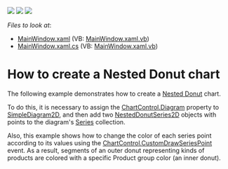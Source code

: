 <!-- default badges list -->
![](https://img.shields.io/endpoint?url=https://codecentral.devexpress.com/api/v1/VersionRange/128569515/14.1.3%2B)
[![](https://img.shields.io/badge/Open_in_DevExpress_Support_Center-FF7200?style=flat-square&logo=DevExpress&logoColor=white)](https://supportcenter.devexpress.com/ticket/details/T100731)
[![](https://img.shields.io/badge/📖_How_to_use_DevExpress_Examples-e9f6fc?style=flat-square)](https://docs.devexpress.com/GeneralInformation/403183)
<!-- default badges end -->
<!-- default file list -->
*Files to look at*:

* [MainWindow.xaml](./CS/NestedDonutChart/MainWindow.xaml) (VB: [MainWindow.xaml.vb](./VB/NestedDonutChart/MainWindow.xaml.vb))
* [MainWindow.xaml.cs](./CS/NestedDonutChart/MainWindow.xaml.cs) (VB: [MainWindow.xaml.vb](./VB/NestedDonutChart/MainWindow.xaml.vb))
<!-- default file list end -->
# How to create a Nested Donut chart

The following example demonstrates how to create a [Nested Donut](https://docs.devexpress.com/WPF/17090/controls-and-libraries/charts-suite/chart-control/fundamentals/series-fundamentals/2d-series-types/pie-and-donut-series/nested-donut?p=netframework) chart. 

To do this, it is necessary to assign the [ChartControl.Diagram](https://docs.devexpress.com/WPF/DevExpress.Xpf.Charts.ChartControl.Diagram?p=netframework) property to [SimpleDiagram2D](https://docs.devexpress.com/WPF/DevExpress.Xpf.Charts.SimpleDiagram2D?p=netframework), and then add two [NestedDonutSeries2D](https://docs.devexpress.com/WPF/DevExpress.Xpf.Charts.NestedDonutSeries2D?p=netframework) objects with points to the diagram's [Series](https://docs.devexpress.com/WPF/DevExpress.Xpf.Charts.Diagram.Series?p=netframework) collection.

Also, this example shows how to change the color of each series point according to its values using the [ChartControl.CustomDrawSeriesPoint](https://docs.devexpress.com/WPF/DevExpress.Xpf.Charts.ChartControl.CustomDrawSeriesPoint?p=netframework) event. As a result, segments of an outer donut representing kinds of products are colored with a specific Product group color (an inner donut).

